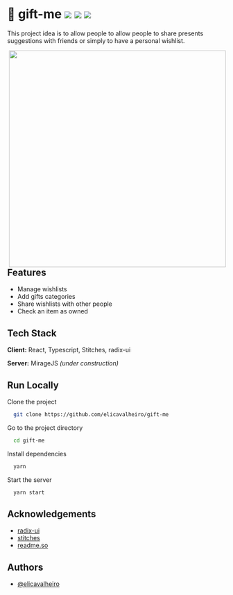 <h1>
  🎁 gift-me
  <img src="https://img.shields.io/github/license/elicavalheiro/gift-me?">
  <img src="https://img.shields.io/github/repo-size/elicavalheiro/gift-me">
  <img src="https://img.shields.io/github/last-commit/elicavalheiro/gift-me">
</h1>

This project idea is to allow people to allow people to share presents suggestions with friends or simply to have a personal wishlist.

<img width="500" align="right" src="https://user-images.githubusercontent.com/36828798/136843798-a9bbc6c6-6e79-4d3a-a3d2-f915b5d898fc.png">

## Features

- Manage wishlists
- Add gifts categories
- Share wishlists with other people
- Check an item as owned

## Tech Stack

**Client:** React, Typescript, Stitches, radix-ui

**Server:** MirageJS _(under construction)_

## Run Locally

Clone the project

```bash
  git clone https://github.com/elicavalheiro/gift-me
```

Go to the project directory

```bash
  cd gift-me
```

Install dependencies

```bash
  yarn
```

Start the server

```bash
  yarn start
```

## Acknowledgements

- [radix-ui](https://www.radix-ui.com/docs/primitives/overview/introduction)
- [stitches](https://stitches.dev/docs/installation)
- [readme.so](https://readme.so)

## Authors

- [@elicavalheiro](https://github.com/elicavalheiro)
